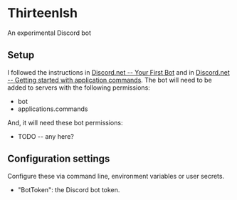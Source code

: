 # ThirteenIsh

An experimental Discord bot

## Setup

I followed the instructions in [Discord.net -- Your First Bot](https://discordnet.dev/guides/getting_started/first-bot.html) and in [Discord.net -- Getting started with application commands](https://discordnet.dev/guides/int_basics/application-commands/intro.html). The bot will need to be added to servers with the following permissions:

* bot
* applications.commands

And, it will need these bot permissions:

* TODO -- any here?

## Configuration settings

Configure these via command line, environment variables or user secrets.

* "BotToken": the Discord bot token.
